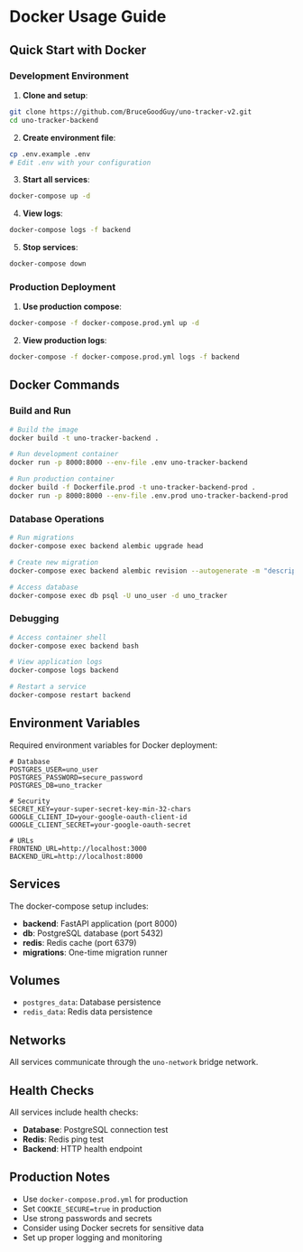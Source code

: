 # Docker Usage Guide

## Quick Start with Docker

### Development Environment

1. **Clone and setup**:
```bash
git clone https://github.com/BruceGoodGuy/uno-tracker-v2.git
cd uno-tracker-backend
```

2. **Create environment file**:
```bash
cp .env.example .env
# Edit .env with your configuration
```

3. **Start all services**:
```bash
docker-compose up -d
```

4. **View logs**:
```bash
docker-compose logs -f backend
```

5. **Stop services**:
```bash
docker-compose down
```

### Production Deployment

1. **Use production compose**:
```bash
docker-compose -f docker-compose.prod.yml up -d
```

2. **View production logs**:
```bash
docker-compose -f docker-compose.prod.yml logs -f backend
```

## Docker Commands

### Build and Run

```bash
# Build the image
docker build -t uno-tracker-backend .

# Run development container
docker run -p 8000:8000 --env-file .env uno-tracker-backend

# Run production container
docker build -f Dockerfile.prod -t uno-tracker-backend-prod .
docker run -p 8000:8000 --env-file .env.prod uno-tracker-backend-prod
```

### Database Operations

```bash
# Run migrations
docker-compose exec backend alembic upgrade head

# Create new migration
docker-compose exec backend alembic revision --autogenerate -m "description"

# Access database
docker-compose exec db psql -U uno_user -d uno_tracker
```

### Debugging

```bash
# Access container shell
docker-compose exec backend bash

# View application logs
docker-compose logs backend

# Restart a service
docker-compose restart backend
```

## Environment Variables

Required environment variables for Docker deployment:

```env
# Database
POSTGRES_USER=uno_user
POSTGRES_PASSWORD=secure_password
POSTGRES_DB=uno_tracker

# Security
SECRET_KEY=your-super-secret-key-min-32-chars
GOOGLE_CLIENT_ID=your-google-oauth-client-id
GOOGLE_CLIENT_SECRET=your-google-oauth-secret

# URLs
FRONTEND_URL=http://localhost:3000
BACKEND_URL=http://localhost:8000
```

## Services

The docker-compose setup includes:

- **backend**: FastAPI application (port 8000)
- **db**: PostgreSQL database (port 5432)
- **redis**: Redis cache (port 6379)
- **migrations**: One-time migration runner

## Volumes

- `postgres_data`: Database persistence
- `redis_data`: Redis data persistence

## Networks

All services communicate through the `uno-network` bridge network.

## Health Checks

All services include health checks:
- **Database**: PostgreSQL connection test
- **Redis**: Redis ping test  
- **Backend**: HTTP health endpoint

## Production Notes

- Use `docker-compose.prod.yml` for production
- Set `COOKIE_SECURE=true` in production
- Use strong passwords and secrets
- Consider using Docker secrets for sensitive data
- Set up proper logging and monitoring
